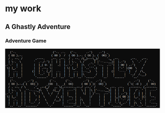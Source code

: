 # my work

## A Ghastly Adventure
### Adventure Game
![image](AGhastlyAdventureTitleScreenShot.PNG)
